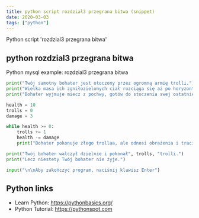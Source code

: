 ```yaml
---
title: python script rozdzial3 przegrana bitwa (snippet)
date: 2020-03-03
tags: ["python"]
---
```

Python script 'rozdzial3 przegrana bitwa'


## python rozdzial3 przegrana bitwa

Python mysql example: rozdzial3 przegrana bitwa

```python
print("Twój samotny bohater jest otoczony przez ogromną armię trolli.")
print("Wielka masa ich zgniłozielonych ciał rozciąga się aż po horyzont.")
print("Bohater wyjmuje miecz z pochwy, gotów do stoczenia swej ostatniej walki")

health = 10
trolls = 0
damage = 3

while health >= 0:
    trolls += 1
    health -= damage
    print("Bohater pokonuje złego trollaa, ale odnosi obrażenia i traci", damage, "punkty zdrowia.\n")

print("Twój bohater walczył dzielnie i pokonał", trolls, "trolli.")
print("Lecz niestety Twój bohater nie żyje.")

input("\n\nAby zakończyć program, naciśnij klawisz Enter")


```

## Python links

- Learn Python: https://pythonbasics.org/
- Python Tutorial: https://pythonspot.com
